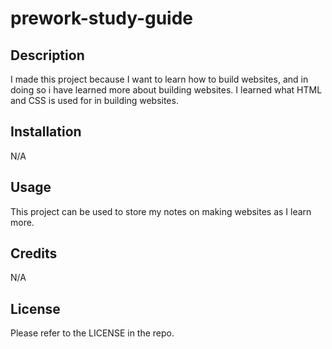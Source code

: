 # prework-study-guide

## Description

I made this project because I want to learn how to build websites, and in doing so i have learned more about building websites.
 I learned what HTML and CSS is used for in building websites.

## Installation

N/A

## Usage

This project can be used to store my notes on making websites as I learn more.

## Credits

N/A

## License

Please refer to the LICENSE in the repo.